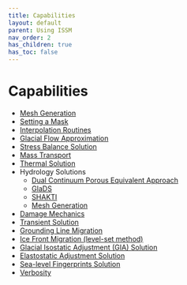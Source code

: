 ```yaml
---
title: Capabilities
layout: default
parent: Using ISSM
nav_order: 2
has_children: true
has_toc: false
---
```


# Capabilities

 - <a href="mesh-generation">Mesh Generation</a>
 - <a href="setmask">Setting a Mask</a>
 - <a href="interpolation">Interpolation Routines</a>
 - <a href="glacial-flow">Glacial Flow Approximation</a>
 - <a href="stress-balance">Stress Balance Solution</a>
 - <a href="mass-transport">Mass Transport</a>
 - <a href="thermal">Thermal Solution</a>
 - Hydrology Solutions
   - <a href="hydrology/dc">Dual Continuum Porous Equivalent Approach</a>
   - <a href="hydrology/glads">GlaDS</a>
   - <a href="hydrology/shakti">SHAKTI</a>
   - <a href="hydrology/shreve">Mesh Generation</a>
 - <a href="damage">Damage Mechanics</a>
 - <a href="transient">Transient Solution</a>
 - <a href="grounding-lines">Grounding Line Migration</a>
 - <a href="levelset">Ice Front Migration (level-set method)</a>
 - <a href="gia">Glacial Isostatic Adjustment (GIA) Solution</a>
 - <a href="esa">Elastostatic Adjustment Solution</a>
 - <a href="slr">Sea-level Fingerprints Solution</a>
 - <a href="verbosity">Verbosity</a>

